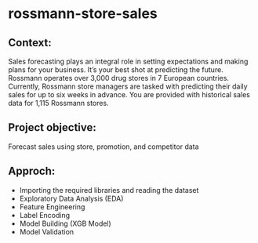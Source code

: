 # rossmann-store-sales

## Context:
Sales forecasting plays an integral role in setting expectations and making plans for your business. It’s your best shot at predicting the future. Rossmann operates over 3,000 drug stores in 7 European countries. Currently, Rossmann store managers are tasked with predicting their daily sales for up to six weeks in advance. You are provided with historical sales data for 1,115 Rossmann stores. 

## Project objective:
   Forecast sales using store, promotion, and competitor data
   
## Approch:
* Importing the required libraries and reading the dataset
* Exploratory Data Analysis (EDA)
* Feature Engineering
* Label Encoding 
* Model Building (XGB Model)
* Model Validation
